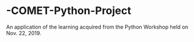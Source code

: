 # -COMET-Python-Project
An application of the learning acquired from the Python Workshop held on Nov. 22, 2019.
